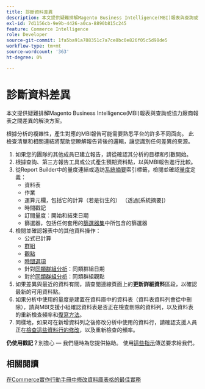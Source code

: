 ```yaml
---
title: 診斷資料差異
description: 本文提供疑難排解Magento Business Intelligence(MBI)報表與查詢或協力廠商報表之間差異的解決方案。
exl-id: 7d1156cb-9e9b-4426-a0ca-8890b815c245
feature: Commerce Intelligence
role: Developer
source-git-commit: 1fa5ba91a788351c7a7ce8bc0e826f05c5d98de5
workflow-type: tm+mt
source-wordcount: '363'
ht-degree: 0%

---
```


# 診斷資料差異

本文提供疑難排解Magento Business Intelligence(MBI)報表與查詢或協力廠商報表之間差異的解決方案。

根據分析的複雜性，產生對應的MBI報告可能需要熟悉平台的許多不同面向。 此檢查清單和相關連結將幫助您瞭解報告背後的邏輯，讓您識別任何差異的來源。

1. 如果您的團隊的其他成員已建立報告，請從確認其分析的目標和引數開始。
1. 根據查詢、第三方報告工具或公式產生預期資料點，以與MBI報告進行比較。
1. 從Report Builder中的量度連結或造訪[系統摘要](https://support.magento.com/hc/en-us/articles/360016730971-Understand-View-definitions-of-metrics-filters-columns-and-column-references-in-the-System-Summary)索引標籤，檢閱並確認[量度](https://experienceleague.adobe.com/docs/commerce-business-intelligence/mbi/build/reports/ess-manage-data-metrics.html)定義：
   * 資料表
   * 作業
   * 運算元欄，包括它的計算（若是衍生的） （透過[系統摘要]）
   * 時間戳記
   * 訂閱量度：開始和結束日期
   * 篩選器，包括任何套用的[篩選器集](https://experienceleague.adobe.com/docs/commerce-business-intelligence/mbi/build/reports/ess-manage-data-filters.html)中所包含的篩選器
1. 檢閱並確認報表中的其他資料操作：
   * 公式已計算
   * [群組](https://experienceleague.adobe.com/docs/commerce-business-intelligence/mbi/tutorials/using-visual-report-builder.html#groupby)
   * [觀點](https://experienceleague.adobe.com/docs/commerce-business-intelligence/mbi/tutorials/using-visual-report-builder.html)
   * [時間選項](https://experienceleague.adobe.com/docs/commerce-business-intelligence/mbi/tutorials/using-visual-report-builder.html)
   * 針對[同類群組分析](https://support.magento.com/hc/en-us/articles/360016504632-Create-cohort-analysis)：同類群組日期
   * 對於[同類群組分析](https://support.magento.com/hc/en-us/articles/360016504632-Create-cohort-analysis)：同類群組觀點
1. 如果差異與最近的資料有關，請查閱連線頁面上的&#x200B;**更新詳細資料**&#x200B;區段，以確認最新的可用資料點。
1. 如果分析中使用的量度是建置在資料庫中的資料表（資料表資料列會從中刪除），請與MBI支援小組確認資料表是否正在檢查刪除的資料列，以及資料表的重新檢查頻率和[復寫方法](https://experienceleague.adobe.com/docs/commerce-business-intelligence/mbi/best-practices/data/opt-db-analysis.html)。
1. 同樣地，如果可在新增資料列之後修改分析中使用的資料行，請確認支援人員正在[檢查這些資料行的修改](https://experienceleague.adobe.com/docs/commerce-business-intelligence/mbi/analyze/warehouse-manager/cfg-data-rechecks.html)，以及重新檢查的頻率。

**仍使用戳記？**&#x200B;別擔心 — 我們隨時為您提供協助。 使用[這些指示](/help/troubleshooting/miscellaneous/mbi-data-discrepancies.md)傳送要求給我們。

## 相關閱讀

[在Commerce實作行動手冊中修改資料庫表格的最佳實務](https://experienceleague.adobe.com/en/docs/commerce-operations/implementation-playbook/best-practices/development/modifying-core-and-third-party-tables#why-adobe-recommends-avoiding-modifications)
